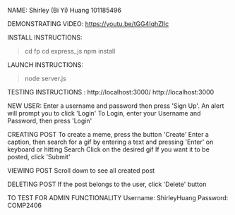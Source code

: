 NAME: Shirley (Bi Yi) Huang 101185496

DEMONSTRATING VIDEO: https://youtu.be/tGG4IqhZIlc


INSTALL INSTRUCTIONS: 
> cd fp
> cd express_js
> npm install


LAUNCH INSTRUCTIONS: 
> node server.js


TESTING INSTRUCTIONS :
http://localhost:3000/
http://localhost:3000


NEW USER: 
Enter a username and password then press 'Sign Up'.
An alert will prompt you to click 'Login'
To Login, enter your Username and Password, then press 'Login'

CREATING POST
To create a meme, press the button 'Create'
Enter a caption, then search for a gif by entering a text and pressing 'Enter' on keyboard or hitting Search
Click on the desired gif
If you want it to be posted, click 'Submit'

VIEWING POST
Scroll down to see all created post

DELETING POST
If the post belongs to the user, click 'Delete' button


TO TEST FOR ADMIN FUNCTIONALITY
Username: ShirleyHuang
Password: COMP2406

